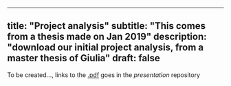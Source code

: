 
---
title: "Project analysis"
subtitle: "This comes from a thesis made on Jan 2019"
description: "download our initial project analysis, from a master thesis of Giulia"
draft: false
---

To be created..., links to the [.pdf](https://github.com/tracking-exposed/presentation/) goes in the _presentation_ repository
